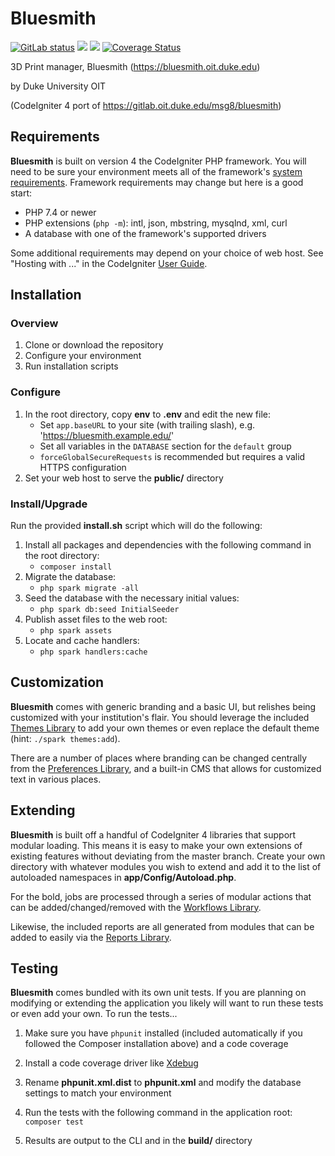 # Bluesmith

[![GitLab status](https://gitlab.oit.duke.edu/academic-technology/bluesmith/badges/develop/pipeline.svg)](https://gitlab.oit.duke.edu/academic-technology/bluesmith/commits/develop)
[![](https://github.com/tattersoftware/bluesmith/workflows/PHPUnit/badge.svg)](https://github.com/tattersoftware/bluesmith/actions/workflows/phpunit.yml)
[![](https://github.com/tattersoftware/bluesmith/workflows/PHPStan/badge.svg)](https://github.com/tattersoftware/bluesmith/actions/workflows/phpstan.yml)
[![Coverage Status](https://coveralls.io/repos/github/tattersoftware/bluesmith/badge.svg?branch=develop)](https://coveralls.io/github/tattersoftware/bluesmith?branch=develop)

3D Print manager, Bluesmith (https://bluesmith.oit.duke.edu)

by Duke University OIT

(CodeIgniter 4 port of https://gitlab.oit.duke.edu/msg8/bluesmith)

## Requirements

**Bluesmith** is built on version 4 the CodeIgniter PHP framework. You will need to be
sure your environment meets all of the framework's
[system requirements](https://codeigniter4.github.io/userguide/intro/requirements.html).
Framework requirements may change but here is a good start:

* PHP 7.4 or newer
* PHP extensions (`php -m`): intl, json, mbstring, mysqlnd, xml, curl
* A database with one of the framework's supported drivers

Some additional requirements may depend on your choice of web host. See "Hosting with ..."
in the CodeIgniter [User Guide](https://codeigniter4.github.io/userguide/installation/running.html).

## Installation

### Overview

1. Clone or download the repository
2. Configure your environment
3. Run installation scripts

### Configure

1. In the root directory, copy **env** to **.env** and edit the new file:
	* Set `app.baseURL` to your site (with trailing slash), e.g. 'https://bluesmith.example.edu/'
	* Set all variables in the `DATABASE` section for the `default` group
	* `forceGlobalSecureRequests` is recommended but requires a valid HTTPS configuration
2. Set your web host to serve the **public/** directory

### Install/Upgrade

Run the provided **install.sh** script which will do the following:

1. Install all packages and dependencies with the following command in the root directory:
	* `composer install`
2. Migrate the database:
	* `php spark migrate -all`
3. Seed the database with the necessary initial values:
	* `php spark db:seed InitialSeeder`
4. Publish asset files to the web root:
	* `php spark assets`
5. Locate and cache handlers:
	* `php spark handlers:cache`

## Customization

**Bluesmith** comes with generic branding and a basic UI, but relishes being customized with
your institution's flair. You should leverage the included
[Themes Library](https://github.com/tattersoftware/codeigniter4-themes) to add your own
themes or even replace the default theme (hint: `./spark themes:add`).

There are a number of places where branding can be changed centrally from the
[Preferences Library](https://github.com/tattersoftware/codeigniter4-preferences), and a built-in
CMS that allows for customized text in various places.

## Extending

**Bluesmith** is built off a handful of CodeIgniter 4 libraries that support modular loading.
This means it is easy to make your own extensions of existing features without deviating
from the master branch. Create your own directory with whatever modules you wish to extend
and add it to the list of autoloaded namespaces in **app/Config/Autoload.php**.

For the bold, jobs are processed through a series of modular actions that can be
added/changed/removed with the
[Workflows Library](https://github.com/tattersoftware/codeigniter4-workflows). 

Likewise, the included reports are all generated from modules that can be added to easily
via the [Reports Library](https://github.com/tattersoftware/codeigniter4-reports).

## Testing

**Bluesmith** comes bundled with its own unit tests. If you are planning on modifying or
extending the application you likely will want to run these tests or even add your own.
To run the tests...

1. Make sure you have `phpunit` installed (included automatically if you followed the Composer
installation above) and a code coverage

2. Install a code coverage driver like [Xdebug](http://xdebug.org)

3. Rename **phpunit.xml.dist** to **phpunit.xml** and modify the database settings to match your environment

4. Run the tests with the following command in the application root: `composer test`

5. Results are output to the CLI and in the **build/** directory
